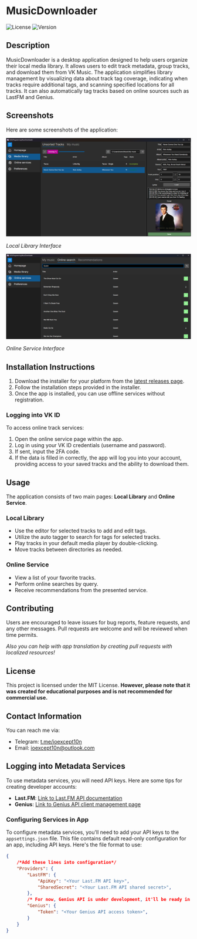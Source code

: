 # MusicDownloader

![License](https://img.shields.io/badge/license-MIT-blue) ![Version](https://img.shields.io/badge/version-1.0.4-blue)

## Description
MusicDownloader is a desktop application designed to help users organize their local media library. It allows users to edit track metadata, group tracks, and download them from VK Music. The application simplifies library management by visualizing data about track tag coverage, indicating when tracks require additional tags, and scanning specified locations for all tracks. It can also automatically tag tracks based on online sources such as LastFM and Genius.

## Screenshots
Here are some screenshots of the application:

![Local Library](images/TracksView.png)

*Local Library Interface*

![Online Service](images/OnlineSearchView.png)

*Online Service Interface*

## Installation Instructions
1. Download the installer for your platform from the [latest releases page](https://github.com/IOExcept10n/MusicDownloader/releases/latest).
2. Follow the installation steps provided in the installer.
3. Once the app is installed, you can use offline services without registration.

### Logging into VK ID
To access online track services:
1. Open the online service page within the app.
2. Log in using your VK ID credentials (username and password).
3. If sent, input the 2FA code.
4. If the data is filled in correctly, the app will log you into your account, providing access to your saved tracks and the ability to download them.

## Usage
The application consists of two main pages: **Local Library** and **Online Service**.

### Local Library
- Use the editor for selected tracks to add and edit tags.
- Utilize the auto tagger to search for tags for selected tracks.
- Play tracks in your default media player by double-clicking.
- Move tracks between directories as needed.

### Online Service
- View a list of your favorite tracks.
- Perform online searches by query.
- Receive recommendations from the presented service.


## Contributing
Users are encouraged to leave issues for bug reports, feature requests, and any other messages. Pull requests are welcome and will be reviewed when time permits.

*Also you can help with app translation by creating pull requests with localized resources!*

## License
This project is licensed under the MIT License. **However, please note that it was created for educational purposes and is not recommended for commercial use.**

## Contact Information
You can reach me via:
- Telegram: [t.me/ioexcept10n](https://t.me/ioexcept10n)
- Email: [ioexcept10n@outlook.com](mailto:ioexcept10n@outlook.com)

## Logging into Metadata Services
To use metadata services, you will need API keys. Here are some tips for creating developer accounts:
- **Last.FM**: [Link to Last.FM API documentation](https://www.last.fm/api)
- **Genius**: [Link to Genius API client management page](http://genius.com/api-clients)

### Configuring Services in App
To configure metadata services, you'll need to add your API keys to the `appsettings.json` file.
This file contains default read-only configuration for an app, including API keys.
Here's the file format to use:
```json
{
    /*Add these lines into configuration*/
    "Providers": {
        "LastFM": {
            "ApiKey": "<Your Last.FM API key>",
            "SharedSecret": "<Your Last.FM API shared secret>",
        },
        /* For now, Genius API is under development, it'll be ready in the next update.*/
        "Genius": { 
            "Token": "<Your Genius API access token>",
        }
    }
}
```
